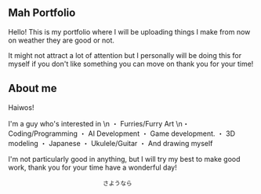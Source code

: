## Mah Portfolio ##

Hello! This is my portfolio where I will be uploading things I make from now on weather they are good or not.

It might not attract a lot of attention but I personally will be doing this for myself if you don't like something you can move on thank you for your time!

## About me ##

Haiwos!

I'm a guy who's interested in 
\n ・ Furries/Furry Art
\n・ Coding/Programming
・ AI Development
・ Game development.
・ 3D modeling
・ Japanese
・ Ukulele/Guitar
・ And drawing myself

I'm not particularly good in anything, but I will try my best to make good work, thank you for your time have a wonderful day!

                               さようなら
                                
